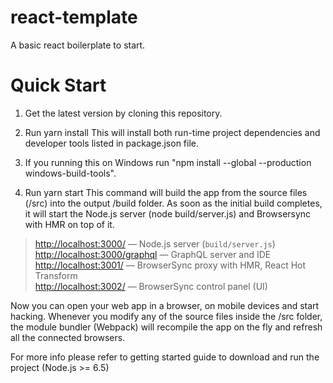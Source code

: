 # react-template
A basic react boilerplate to start.

# Quick Start
1. Get the latest version by cloning this repository.

2. Run yarn install
This will install both run-time project dependencies and developer tools listed in package.json file.

3. If you running this on Windows run "npm install --global --production windows-build-tools".

4. Run yarn start
This command will build the app from the source files (/src) into the output /build folder. As soon as the initial build completes, it will start the Node.js server (node build/server.js) and Browsersync with HMR on top of it.

> [http://localhost:3000/](http://localhost:3000/) — Node.js server (`build/server.js`)<br>
> [http://localhost:3000/graphql](http://localhost:3000/graphql) — GraphQL server and IDE<br>
> [http://localhost:3001/](http://localhost:3001/) — BrowserSync proxy with HMR, React Hot Transform<br>
> [http://localhost:3002/](http://localhost:3002/) — BrowserSync control panel (UI)

Now you can open your web app in a browser, on mobile devices and start hacking. Whenever you modify any of the source files inside the /src folder, the module bundler (Webpack) will recompile the app on the fly and refresh all the connected browsers.

For more info please refer to getting started guide to download and run the project (Node.js >= 6.5)
